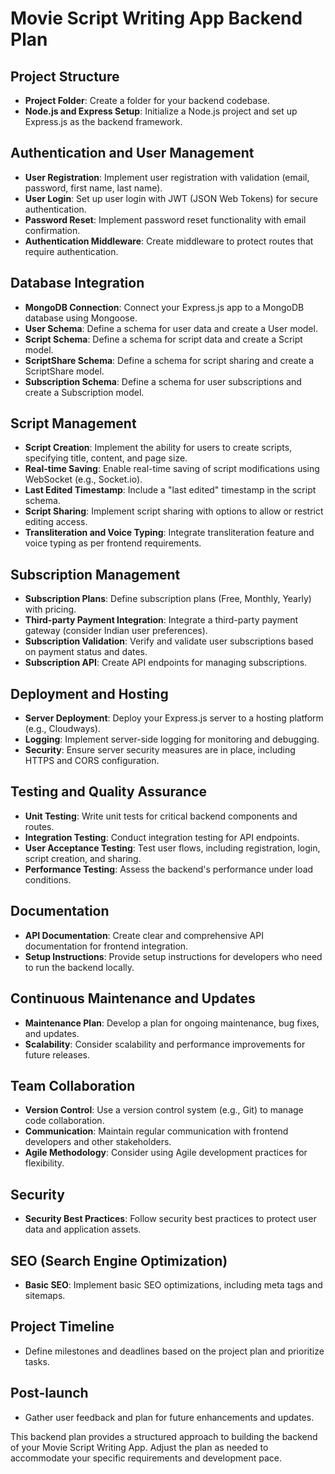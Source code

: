 # Movie Script Writing App Backend Plan

## Project Structure

- **Project Folder**: Create a folder for your backend codebase.
- **Node.js and Express Setup**: Initialize a Node.js project and set up Express.js as the backend framework.

## Authentication and User Management

- **User Registration**: Implement user registration with validation (email, password, first name, last name).
- **User Login**: Set up user login with JWT (JSON Web Tokens) for secure authentication.
- **Password Reset**: Implement password reset functionality with email confirmation.
- **Authentication Middleware**: Create middleware to protect routes that require authentication.

## Database Integration

- **MongoDB Connection**: Connect your Express.js app to a MongoDB database using Mongoose.
- **User Schema**: Define a schema for user data and create a User model.
- **Script Schema**: Define a schema for script data and create a Script model.
- **ScriptShare Schema**: Define a schema for script sharing and create a ScriptShare model.
- **Subscription Schema**: Define a schema for user subscriptions and create a Subscription model.

## Script Management

- **Script Creation**: Implement the ability for users to create scripts, specifying title, content, and page size.
- **Real-time Saving**: Enable real-time saving of script modifications using WebSocket (e.g., Socket.io).
- **Last Edited Timestamp**: Include a "last edited" timestamp in the script schema.
- **Script Sharing**: Implement script sharing with options to allow or restrict editing access.
- **Transliteration and Voice Typing**: Integrate transliteration feature and voice typing as per frontend requirements.

## Subscription Management

- **Subscription Plans**: Define subscription plans (Free, Monthly, Yearly) with pricing.
- **Third-party Payment Integration**: Integrate a third-party payment gateway (consider Indian user preferences).
- **Subscription Validation**: Verify and validate user subscriptions based on payment status and dates.
- **Subscription API**: Create API endpoints for managing subscriptions.

## Deployment and Hosting

- **Server Deployment**: Deploy your Express.js server to a hosting platform (e.g., Cloudways).
- **Logging**: Implement server-side logging for monitoring and debugging.
- **Security**: Ensure server security measures are in place, including HTTPS and CORS configuration.

## Testing and Quality Assurance

- **Unit Testing**: Write unit tests for critical backend components and routes.
- **Integration Testing**: Conduct integration testing for API endpoints.
- **User Acceptance Testing**: Test user flows, including registration, login, script creation, and sharing.
- **Performance Testing**: Assess the backend's performance under load conditions.

## Documentation

- **API Documentation**: Create clear and comprehensive API documentation for frontend integration.
- **Setup Instructions**: Provide setup instructions for developers who need to run the backend locally.

## Continuous Maintenance and Updates

- **Maintenance Plan**: Develop a plan for ongoing maintenance, bug fixes, and updates.
- **Scalability**: Consider scalability and performance improvements for future releases.

## Team Collaboration

- **Version Control**: Use a version control system (e.g., Git) to manage code collaboration.
- **Communication**: Maintain regular communication with frontend developers and other stakeholders.
- **Agile Methodology**: Consider using Agile development practices for flexibility.

## Security

- **Security Best Practices**: Follow security best practices to protect user data and application assets.

## SEO (Search Engine Optimization)

- **Basic SEO**: Implement basic SEO optimizations, including meta tags and sitemaps.

## Project Timeline

- Define milestones and deadlines based on the project plan and prioritize tasks.

## Post-launch

- Gather user feedback and plan for future enhancements and updates.

This backend plan provides a structured approach to building the backend of your Movie Script Writing App. Adjust the plan as needed to accommodate your specific requirements and development pace.
